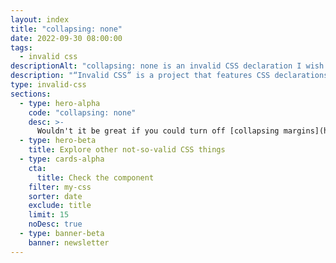 ```yaml
---
layout: index
title: "collapsing: none"
date: 2022-09-30 08:00:00
tags:
  - invalid css
descriptionAlt: "collapsing: none is an invalid CSS declaration I wish existed."
description: "“Invalid CSS” is a project that features CSS declarations that are not valid and non-existing. For example, collapsing: none."
type: invalid-css
sections:
  - type: hero-alpha
    code: "collapsing: none"
    desc: >-
      Wouldn't it be great if you could turn off [collapsing margins](https://developer.mozilla.org/en-US/docs/Web/CSS/CSS_Box_Model/Mastering_margin_collapsing) sometimes? This declaration would do precisely that.
  - type: hero-beta
    title: Explore other not-so-valid CSS things
  - type: cards-alpha
    cta:
      title: Check the component
    filter: my-css
    sorter: date
    exclude: title
    limit: 15
    noDesc: true
  - type: banner-beta
    banner: newsletter
---
```

